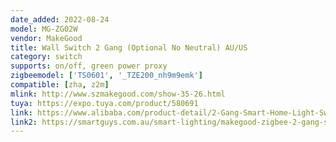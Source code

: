 ```yaml
---
date_added: 2022-08-24
model: MG-ZG02W
vendor: MakeGood
title: Wall Switch 2 Gang (Optional No Neutral) AU/US
category: switch
supports: on/off, green power proxy
zigbeemodel: ['TS0601', '_TZE200_nh9m9emk']
compatible: [zha, z2m]
mlink: http://www.szmakegood.com/show-35-26.html
tuya: https://expo.tuya.com/product/580691
link: https://www.alibaba.com/product-detail/2-Gang-Smart-Home-Light-Switch_1600180295561.html
link2: https://smartguys.com.au/smart-lighting/makegood-zigbee-2-gang-smart-light-switch.html
---
```

